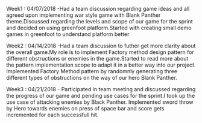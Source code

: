 Week1 : 04/07/2018 -Had a team discussion regarding game ideas and all agreed upon implementing war style game with Blank Panther theme.Discussed regarding the levels and scope of our game for the sprint and decided on using greenfoot platform.Started with creating small demo games in greenfoot to understand platform better


Week2 : 04/14/2018 -Had a team discussion to futher get more clarity about the overall game.My role is to implement Factory method design pattern for different obstructions or enemies in the game.Started to read more about the pattern implementation scope to adapt it in a better way into our project.
Implemented Factory Method pattern by randomnly generating three different types of obstructions on the way of our hero Blank Panther.

Week3 : 04/21/2018 - Participated in team meeting and discussed regarding the progress of our game and pending use cases for the sprint.I took up the use case of attacking enemies by Black Panther.
Implemented sword throw by Hero towards enemies on press of space bar and score gets incremented for each successfull hit.


